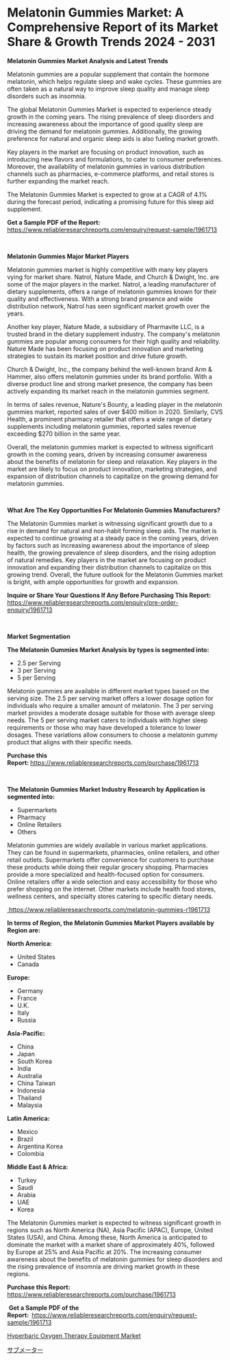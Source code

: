 <p><h1>Melatonin Gummies Market: A Comprehensive Report of its Market Share & Growth Trends 2024 - 2031</h1></p><p><strong>Melatonin Gummies Market Analysis and Latest Trends</strong></p>
<p><p>Melatonin gummies are a popular supplement that contain the hormone melatonin, which helps regulate sleep and wake cycles. These gummies are often taken as a natural way to improve sleep quality and manage sleep disorders such as insomnia.</p><p>The global Melatonin Gummies Market is expected to experience steady growth in the coming years. The rising prevalence of sleep disorders and increasing awareness about the importance of good quality sleep are driving the demand for melatonin gummies. Additionally, the growing preference for natural and organic sleep aids is also fueling market growth.</p><p>Key players in the market are focusing on product innovation, such as introducing new flavors and formulations, to cater to consumer preferences. Moreover, the availability of melatonin gummies in various distribution channels such as pharmacies, e-commerce platforms, and retail stores is further expanding the market reach.</p><p>The Melatonin Gummies Market is expected to grow at a CAGR of 4.1% during the forecast period, indicating a promising future for this sleep aid supplement.</p></p>
<p><strong>Get a Sample PDF of the Report:&nbsp;</strong> <a href="https://www.reliableresearchreports.com/enquiry/request-sample/1961713">https://www.reliableresearchreports.com/enquiry/request-sample/1961713</a></p>
<p>&nbsp;</p>
<p><strong>Melatonin Gummies Major Market Players</strong></p>
<p><p>Melatonin gummies market is highly competitive with many key players vying for market share. Natrol, Nature Made, and Church & Dwight, Inc. are some of the major players in the market. Natrol, a leading manufacturer of dietary supplements, offers a range of melatonin gummies known for their quality and effectiveness. With a strong brand presence and wide distribution network, Natrol has seen significant market growth over the years.</p><p>Another key player, Nature Made, a subsidiary of Pharmavite LLC, is a trusted brand in the dietary supplement industry. The company's melatonin gummies are popular among consumers for their high quality and reliability. Nature Made has been focusing on product innovation and marketing strategies to sustain its market position and drive future growth.</p><p>Church & Dwight, Inc., the company behind the well-known brand Arm & Hammer, also offers melatonin gummies under its brand portfolio. With a diverse product line and strong market presence, the company has been actively expanding its market reach in the melatonin gummies segment.</p><p>In terms of sales revenue, Nature's Bounty, a leading player in the melatonin gummies market, reported sales of over $400 million in 2020. Similarly, CVS Health, a prominent pharmacy retailer that offers a wide range of dietary supplements including melatonin gummies, reported sales revenue exceeding $270 billion in the same year.</p><p>Overall, the melatonin gummies market is expected to witness significant growth in the coming years, driven by increasing consumer awareness about the benefits of melatonin for sleep and relaxation. Key players in the market are likely to focus on product innovation, marketing strategies, and expansion of distribution channels to capitalize on the growing demand for melatonin gummies.</p></p>
<p>&nbsp;</p>
<p><strong>What Are The Key Opportunities For Melatonin Gummies Manufacturers?</strong></p>
<p><p>The Melatonin Gummies market is witnessing significant growth due to a rise in demand for natural and non-habit forming sleep aids. The market is expected to continue growing at a steady pace in the coming years, driven by factors such as increasing awareness about the importance of sleep health, the growing prevalence of sleep disorders, and the rising adoption of natural remedies. Key players in the market are focusing on product innovation and expanding their distribution channels to capitalize on this growing trend. Overall, the future outlook for the Melatonin Gummies market is bright, with ample opportunities for growth and expansion.</p></p>
<p><strong>Inquire or Share Your Questions If Any Before Purchasing This Report:</strong> <a href="https://www.reliableresearchreports.com/enquiry/pre-order-enquiry/1961713">https://www.reliableresearchreports.com/enquiry/pre-order-enquiry/1961713</a></p>
<p>&nbsp;</p>
<p><strong>Market Segmentation</strong></p>
<p><strong>The Melatonin Gummies Market Analysis by types is segmented into:</strong></p>
<p><ul><li>2.5 per Serving</li><li>3 per Serving</li><li>5 per Serving</li></ul></p>
<p><p>Melatonin gummies are available in different market types based on the serving size. The 2.5 per serving market offers a lower dosage option for individuals who require a smaller amount of melatonin. The 3 per serving market provides a moderate dosage suitable for those with average sleep needs. The 5 per serving market caters to individuals with higher sleep requirements or those who may have developed a tolerance to lower dosages. These variations allow consumers to choose a melatonin gummy product that aligns with their specific needs.</p></p>
<p><strong>Purchase this Report:&nbsp;</strong><a href="https://www.reliableresearchreports.com/purchase/1961713">https://www.reliableresearchreports.com/purchase/1961713</a></p>
<p>&nbsp;</p>
<p><strong>The Melatonin Gummies Market Industry Research by Application is segmented into:</strong></p>
<p><ul><li>Supermarkets</li><li>Pharmacy</li><li>Online Retailers</li><li>Others</li></ul></p>
<p><p>Melatonin gummies are widely available in various market applications. They can be found in supermarkets, pharmacies, online retailers, and other retail outlets. Supermarkets offer convenience for customers to purchase these products while doing their regular grocery shopping. Pharmacies provide a more specialized and health-focused option for consumers. Online retailers offer a wide selection and easy accessibility for those who prefer shopping on the internet. Other markets include health food stores, wellness centers, and specialty stores catering to specific dietary needs.</p></p>
<p><a href="https://www.reliableresearchreports.com/melatonin-gummies-r1961713">&nbsp;https://www.reliableresearchreports.com/melatonin-gummies-r1961713</a></p>
<p><strong>In terms of Region, the Melatonin Gummies Market Players available by Region are:</strong></p>
<p>
    <p> <strong> North America: </strong>
        <ul>
            <li>United States</li>
            <li>Canada</li>
        </ul>
        </p> 
    <p> <strong> Europe: </strong>
        <ul>
            <li>Germany</li>
            <li>France</li>
            <li>U.K.</li>
            <li>Italy</li>
            <li>Russia</li>
        </ul>
        </p> 
    <p> <strong> Asia-Pacific: </strong>
        <ul>
            <li>China</li>
            <li>Japan</li>
            <li>South Korea</li>
            <li>India</li>
            <li>Australia</li>
            <li>China Taiwan</li>
            <li>Indonesia</li>
            <li>Thailand</li>
            <li>Malaysia</li>
        </ul>
        </p> 
    <p> <strong> Latin America: </strong>
        <ul>
            <li>Mexico</li>
            <li>Brazil</li>
            <li>Argentina Korea</li>
            <li>Colombia</li>
        </ul>
        </p> 
    <p> <strong> Middle East & Africa: </strong>
        <ul>
            <li>Turkey</li>
            <li>Saudi</li>
            <li>Arabia</li>
            <li>UAE</li>
            <li>Korea</li>
        </ul>
    </p>
    </p>
<p><p>The Melatonin Gummies market is expected to witness significant growth in regions such as North America (NA), Asia Pacific (APAC), Europe, United States (USA), and China. Among these, North America is anticipated to dominate the market with a market share of approximately 40%, followed by Europe at 25% and Asia Pacific at 20%. The increasing consumer awareness about the benefits of melatonin gummies for sleep disorders and the rising prevalence of insomnia are driving market growth in these regions.</p></p>
<p><strong>Purchase this Report: </strong><a href="https://www.reliableresearchreports.com/purchase/1961713">https://www.reliableresearchreports.com/purchase/1961713</a></p>
<p>&nbsp;<strong>Get a Sample PDF of the Report:&nbsp;&nbsp;</strong><a href="https://www.reliableresearchreports.com/enquiry/request-sample/1961713">https://www.reliableresearchreports.com/enquiry/request-sample/1961713</a></p>
<p><strong></strong></p>
<p><p><a href="https://view.publitas.com/reportprime-1/hyperbaric-oxygen-therapy-equipment-market-comprehensive-assessment-by-type-application-and-geography/">Hyperbaric Oxygen Therapy Equipment Market</a></p><p><a href="https://github.com/oqoeusbvpadwjs08/Market-Research-Report-List-2/blob/main/405066958755.md">サブメーター</a></p></p>